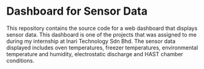 # Dashboard for Sensor Data
This repository contains the source code for a web dashboard that displays sensor data. This dashboard is one of the projects that was assigned to me during my internship at Inari Technology Sdn Bhd. The sensor data displayed includes oven temperatures, freezer temperatures, environmental temperature and humidity, electrostatic discharge and HAST chamber conditions.
